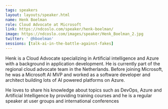 ```yaml
---
tags: speakers
layout: layouts/speaker.html
name: Henk Boelman
role: Cloud Advocate at Microsoft
link: https://ndcoslo.com/speaker/henk-boelman/
image: https://ndcoslo.com/images/speaker/Henk_Boelman_2.jpg
twitter: ' @hboelman'
sessions: [talk-ai-in-the-battle-against-fakes]
---
```

Henk is a Cloud Advocate specializing in Artificial intelligence and Azure with a background in application development. He is currently part of the regional cloud advocate team in the Netherlands. Before joining Microsoft, he was a Microsoft AI MVP and worked as a software developer and architect building lots of AI powered platforms on Azure.

He loves to share his knowledge about topics such as DevOps, Azure and Artificial Intelligence by providing training courses and he is a regular speaker at user groups and international conferences